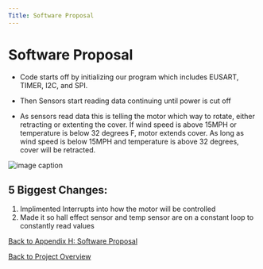 ```yaml
---
Title: Software Proposal
---
```


# Software Proposal

* Code starts off by initializing our program which includes EUSART, TIMER, I2C, and SPI. 

* Then Sensors start reading data continuing until power is cut off

* As sensors read data this is telling the motor which way to rotate, either retracting or extenting the cover. If wind speed is above 15MPH or temperature is below 32 degrees F, motor extends cover. As long as wind speed is below 15MPH and temperature is above 32 degrees, cover will be retracted.


![image caption](https://cdn.discordapp.com/attachments/1062096006642147503/1100165876713529494/Software_Proposal.drawio.JPG)

## 5 Biggest Changes:

1) Implimented Interrupts into how the motor will be controlled
2) Made it so hall effect sensor and temp sensor are on a constant loop to constantly read values

[Back to Appendix H: Software Proposal](AppendixH_SoftwareProposal.md)

[Back to Project Overview](index.md)
